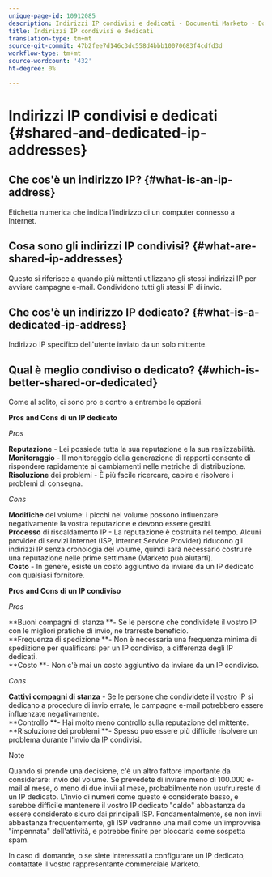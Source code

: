 ```yaml
---
unique-page-id: 10912085
description: Indirizzi IP condivisi e dedicati - Documenti Marketo - Documentazione del prodotto
title: Indirizzi IP condivisi e dedicati
translation-type: tm+mt
source-git-commit: 47b2fee7d146c3dc558d4bbb10070683f4cdfd3d
workflow-type: tm+mt
source-wordcount: '432'
ht-degree: 0%

---
```



# Indirizzi IP condivisi e dedicati {#shared-and-dedicated-ip-addresses}

## Che cos&#39;è un indirizzo IP? {#what-is-an-ip-address}

Etichetta numerica che indica l&#39;indirizzo di un computer connesso a Internet.

## Cosa sono gli indirizzi IP condivisi? {#what-are-shared-ip-addresses}

Questo si riferisce a quando più mittenti utilizzano gli stessi indirizzi IP per avviare campagne e-mail. Condividono tutti gli stessi IP di invio.

## Che cos&#39;è un indirizzo IP dedicato? {#what-is-a-dedicated-ip-address}

Indirizzo IP specifico dell&#39;utente inviato da un solo mittente.

## Qual è meglio condiviso o dedicato? {#which-is-better-shared-or-dedicated}

Come al solito, ci sono pro e contro a entrambe le opzioni.

**Pros and Cons di un IP dedicato**

*Pros*

**Reputazione** - Lei possiede tutta la sua reputazione e la sua realizzabilità.\
**Monitoraggio** - Il monitoraggio della generazione di rapporti consente di rispondere rapidamente ai cambiamenti nelle metriche di distribuzione.\
**Risoluzione** dei problemi - È più facile ricercare, capire e risolvere i problemi di consegna.

*Cons*

**Modifiche** del volume: i picchi nel volume possono influenzare negativamente la vostra reputazione e devono essere gestiti.\
**Processo** di riscaldamento IP - La reputazione è costruita nel tempo. Alcuni provider di servizi Internet (ISP, Internet Service Provider) riducono gli indirizzi IP senza cronologia del volume, quindi sarà necessario costruire una reputazione nelle prime settimane (Marketo può aiutarti).\
**Costo** - In genere, esiste un costo aggiuntivo da inviare da un IP dedicato con qualsiasi fornitore.

**Pros and Cons di un IP condiviso**

*Pros*

**Buoni compagni di stanza **- Se le persone che condividete il vostro IP con le migliori pratiche di invio, ne trarreste beneficio.\
**Frequenza di spedizione **- Non è necessaria una frequenza minima di spedizione per qualificarsi per un IP condiviso, a differenza degli IP dedicati.\
**Costo **- Non c&#39;è mai un costo aggiuntivo da inviare da un IP condiviso.

*Cons*

**Cattivi compagni di stanza** - Se le persone che condividete il vostro IP si dedicano a procedure di invio errate, le campagne e-mail potrebbero essere influenzate negativamente.\
**Controllo **- Hai molto meno controllo sulla reputazione del mittente.\
**Risoluzione dei problemi **- Spesso può essere più difficile risolvere un problema durante l&#39;invio da IP condivisi.

>[!NOTE]
>
>Quando si prende una decisione, c&#39;è un altro fattore importante da considerare: invio del volume. Se prevedete di inviare meno di 100.000 e-mail al mese, o meno di due invii al mese, probabilmente non usufruireste di un IP dedicato. L&#39;invio di numeri come questo è considerato basso, e sarebbe difficile mantenere il vostro IP dedicato &quot;caldo&quot; abbastanza da essere considerato sicuro dai principali ISP. Fondamentalmente, se non invii abbastanza frequentemente, gli ISP vedranno una mail come un&#39;improvvisa &quot;impennata&quot; dell&#39;attività, e potrebbe finire per bloccarla come sospetta spam.

In caso di domande, o se siete interessati a configurare un IP dedicato, contattate il vostro rappresentante commerciale Marketo.